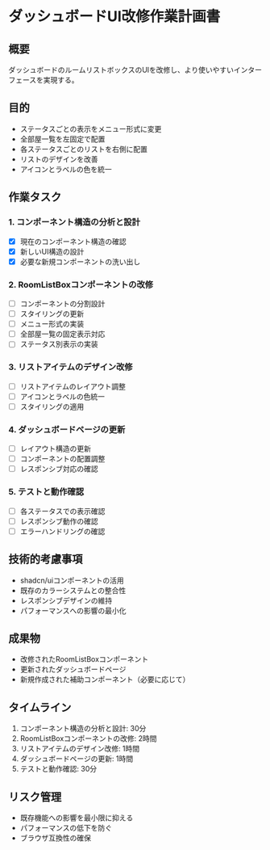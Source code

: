 # ダッシュボードUI改修作業計画書

## 概要
ダッシュボードのルームリストボックスのUIを改修し、より使いやすいインターフェースを実現する。

## 目的
- ステータスごとの表示をメニュー形式に変更
- 全部屋一覧を左固定で配置
- 各ステータスごとのリストを右側に配置
- リストのデザインを改善
- アイコンとラベルの色を統一

## 作業タスク

### 1. コンポーネント構造の分析と設計
- [x] 現在のコンポーネント構造の確認
- [x] 新しいUI構造の設計
- [x] 必要な新規コンポーネントの洗い出し

### 2. RoomListBoxコンポーネントの改修
- [ ] コンポーネントの分割設計
- [ ] スタイリングの更新
- [ ] メニュー形式の実装
- [ ] 全部屋一覧の固定表示対応
- [ ] ステータス別表示の実装

### 3. リストアイテムのデザイン改修
- [ ] リストアイテムのレイアウト調整
- [ ] アイコンとラベルの色統一
- [ ] スタイリングの適用

### 4. ダッシュボードページの更新
- [ ] レイアウト構造の更新
- [ ] コンポーネントの配置調整
- [ ] レスポンシブ対応の確認

### 5. テストと動作確認
- [ ] 各ステータスでの表示確認
- [ ] レスポンシブ動作の確認
- [ ] エラーハンドリングの確認

## 技術的考慮事項
- shadcn/uiコンポーネントの活用
- 既存のカラーシステムとの整合性
- レスポンシブデザインの維持
- パフォーマンスへの影響の最小化

## 成果物
- 改修されたRoomListBoxコンポーネント
- 更新されたダッシュボードページ
- 新規作成された補助コンポーネント（必要に応じて）

## タイムライン
1. コンポーネント構造の分析と設計: 30分
2. RoomListBoxコンポーネントの改修: 2時間
3. リストアイテムのデザイン改修: 1時間
4. ダッシュボードページの更新: 1時間
5. テストと動作確認: 30分

## リスク管理
- 既存機能への影響を最小限に抑える
- パフォーマンスの低下を防ぐ
- ブラウザ互換性の確保 